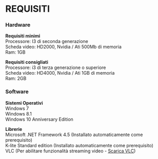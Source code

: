 # REQUISITI

### Hardware
<strong>Requisiti minimi</strong><br>
Processore: I3 di seconda generazione<br>
Scheda video: HD2000, Nvidia / Ati 500Mb di memoria<br>
Ram: 1GB

<strong>Requisiti consigliati</strong><br>
Processore: i3 di terza generazione o superiore<br>
Scheda video: HD4000, Nvidia / Ati 1GB di memoria<br>
Ram: 2GB

### Software
<strong>Sistemi Operativi</strong><br>
Windows 7<br>
Windows 8.1<br>
Windows 10 Anniversary Edition

<strong>Librerie</strong><br>
Microsoft .NET Framework 4.5 (Installato automaticamente come prerequisito)<br>
K-lite Standard edition (Installato automaticamente come prerequisito)<br>
VLC (Per abilitare funzionalità streaming video - [Scarica VLC](http://www.videolan.org/vlc/index.it.html))
